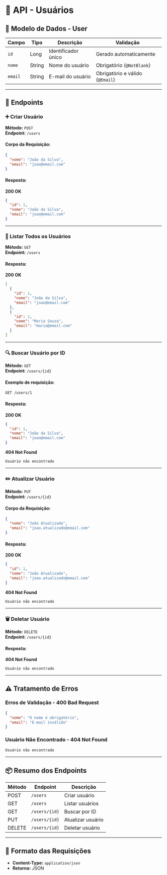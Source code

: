 
# 📡 API - Usuários


## 🧾 Modelo de Dados - User

| Campo  | Tipo   | Descrição                | Validação                   |
|---------|--------|--------------------------|----------------------------|
| `id`    | Long   | Identificador único       | Gerado automaticamente     |
| `nome`  | String | Nome do usuário           | Obrigatório (`@NotBlank`)  |
| `email` | String | E-mail do usuário         | Obrigatório e válido (`@Email`) |

---

## 🔗 Endpoints

### ➕ Criar Usuário

**Método:** `POST`  
**Endpoint:** `/users`

#### Corpo da Requisição:

```json
{
  "nome": "João da Silva",
  "email": "joao@email.com"
}
```

#### Resposta:

**200 OK**

```json
{
  "id": 1,
  "nome": "João da Silva",
  "email": "joao@email.com"
}
```

---

### 📃 Listar Todos os Usuários

**Método:** `GET`  
**Endpoint:** `/users`

#### Resposta:

**200 OK**

```json
[
  {
    "id": 1,
    "nome": "João da Silva",
    "email": "joao@email.com"
  },
  {
    "id": 2,
    "nome": "Maria Souza",
    "email": "maria@email.com"
  }
]
```

---

### 🔍 Buscar Usuário por ID

**Método:** `GET`  
**Endpoint:** `/users/{id}`

#### Exemplo de requisição:

`GET /users/1`

#### Resposta:

**200 OK**

```json
{
  "id": 1,
  "nome": "João da Silva",
  "email": "joao@email.com"
}
```

**404 Not Found**

```text
Usuário não encontrado
```

---

### ✏️ Atualizar Usuário

**Método:** `PUT`  
**Endpoint:** `/users/{id}`

#### Corpo da Requisição:

```json
{
  "nome": "João Atualizado",
  "email": "joao.atualizado@email.com"
}
```

#### Resposta:

**200 OK**

```json
{
  "id": 1,
  "nome": "João Atualizado",
  "email": "joao.atualizado@email.com"
}
```

**404 Not Found**

```text
Usuário não encontrado
```

---

### 🗑️ Deletar Usuário

**Método:** `DELETE`  
**Endpoint:** `/users/{id}`

#### Resposta:


**404 Not Found**

```text
Usuário não encontrado
```

---

## ⚠️ Tratamento de Erros

### Erros de Validação - **400 Bad Request**

```json
{
  "nome": "O nome é obrigatório",
  "email": "E-mail inválido"
}
```

### Usuário Não Encontrado - **404 Not Found**

```text
Usuário não encontrado
```

---

## 📦 Resumo dos Endpoints

| Método | Endpoint        | Descrição           |
|---------|----------------|---------------------|
| POST    | `/users`        | Criar usuário       |
| GET     | `/users`        | Listar usuários     |
| GET     | `/users/{id}`   | Buscar por ID       |
| PUT     | `/users/{id}`   | Atualizar usuário   |
| DELETE  | `/users/{id}`   | Deletar usuário     |

---

## 🔧 Formato das Requisições

- **Content-Type:** `application/json`
- **Retorno:** JSON
